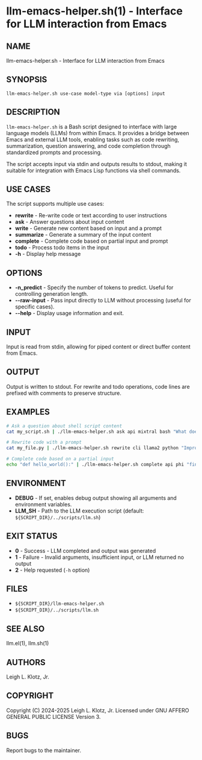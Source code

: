 # llm-emacs-helper.sh(1) - Interface for LLM interaction from Emacs

## NAME
llm-emacs-helper.sh - Interface for LLM interaction from Emacs

## SYNOPSIS
```
llm-emacs-helper.sh use-case model-type via [options] input
```

## DESCRIPTION
`llm-emacs-helper.sh` is a Bash script designed to interface with large language models (LLMs) from within Emacs. It provides a bridge between Emacs and external LLM tools, enabling tasks such as code rewriting, summarization, question answering, and code completion through standardized prompts and processing.

The script accepts input via stdin and outputs results to stdout, making it suitable for integration with Emacs Lisp functions via shell commands.

## USE CASES
The script supports multiple use cases:

- **rewrite** - Re-write code or text according to user instructions
- **ask** - Answer questions about input content  
- **write** - Generate new content based on input and a prompt
- **summarize** - Generate a summary of the input content
- **complete** - Complete code based on partial input and prompt
- **todo** - Process todo items in the input
- **-h** - Display help message

## OPTIONS
- **-n_predict** - Specify the number of tokens to predict. Useful for controlling generation length.
- **--raw-input** - Pass input directly to LLM without processing (useful for specific cases).
- **--help** - Display usage information and exit.

## INPUT
Input is read from stdin, allowing for piped content or direct buffer content from Emacs.

## OUTPUT
Output is written to stdout. For rewrite and todo operations, code lines are prefixed with comments to preserve structure.

## EXAMPLES
```bash
# Ask a question about shell script content
cat my_script.sh | ./llm-emacs-helper.sh ask api mixtral bash "What does this code do?"

# Rewrite code with a prompt
cat my_file.py | ./llm-emacs-helper.sh rewrite cli llama2 python "Improve this code structure"

# Complete code based on a partial input
echo "def hello_world():" | ./llm-emacs-helper.sh complete api phi "finish the function"
```

## ENVIRONMENT
- **DEBUG** - If set, enables debug output showing all arguments and environment variables.
- **LLM_SH** - Path to the LLM execution script (default: `${SCRIPT_DIR}/../scripts/llm.sh`)

## EXIT STATUS
- **0** - Success - LLM completed and output was generated
- **1** - Failure - Invalid arguments, insufficient input, or LLM returned no output
- **2** - Help requested (`-h` option)

## FILES
- `${SCRIPT_DIR}/llm-emacs-helper.sh`
- `${SCRIPT_DIR}/../scripts/llm.sh`

## SEE ALSO
llm.el(1), llm.sh(1)

## AUTHORS
Leigh L. Klotz, Jr.

## COPYRIGHT
Copyright (C) 2024-2025 Leigh L. Klotz, Jr. Licensed under GNU AFFERO GENERAL PUBLIC LICENSE Version 3.

## BUGS
Report bugs to the maintainer.
